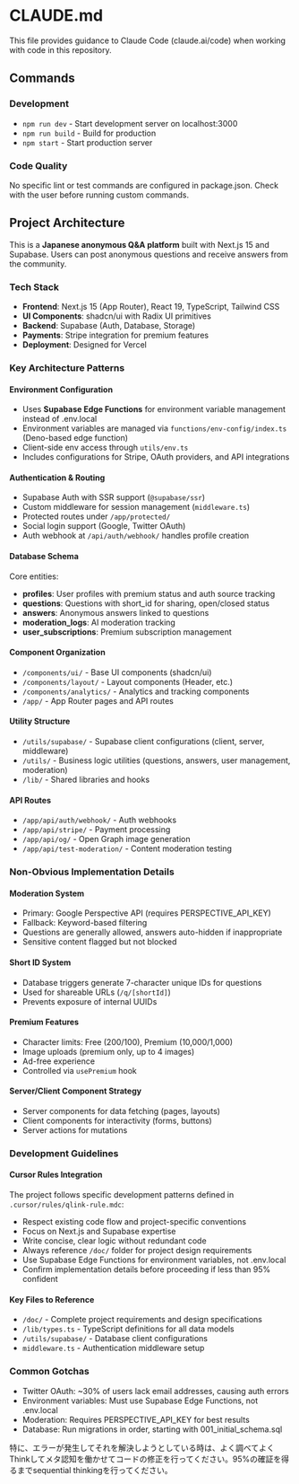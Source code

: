 # CLAUDE.md

This file provides guidance to Claude Code (claude.ai/code) when working with code in this repository.

## Commands

### Development
- `npm run dev` - Start development server on localhost:3000
- `npm run build` - Build for production
- `npm start` - Start production server

### Code Quality
No specific lint or test commands are configured in package.json. Check with the user before running custom commands.

## Project Architecture

This is a **Japanese anonymous Q&A platform** built with Next.js 15 and Supabase. Users can post anonymous questions and receive answers from the community.

### Tech Stack
- **Frontend**: Next.js 15 (App Router), React 19, TypeScript, Tailwind CSS
- **UI Components**: shadcn/ui with Radix UI primitives
- **Backend**: Supabase (Auth, Database, Storage)
- **Payments**: Stripe integration for premium features
- **Deployment**: Designed for Vercel

### Key Architecture Patterns

#### Environment Configuration
- Uses **Supabase Edge Functions** for environment variable management instead of .env.local
- Environment variables are managed via `functions/env-config/index.ts` (Deno-based edge function)
- Client-side env access through `utils/env.ts`
- Includes configurations for Stripe, OAuth providers, and API integrations

#### Authentication & Routing
- Supabase Auth with SSR support (`@supabase/ssr`)
- Custom middleware for session management (`middleware.ts`)
- Protected routes under `/app/protected/`
- Social login support (Google, Twitter OAuth)
- Auth webhook at `/api/auth/webhook/` handles profile creation

#### Database Schema
Core entities:
- **profiles**: User profiles with premium status and auth source tracking
- **questions**: Questions with short_id for sharing, open/closed status
- **answers**: Anonymous answers linked to questions
- **moderation_logs**: AI moderation tracking
- **user_subscriptions**: Premium subscription management

#### Component Organization
- `/components/ui/` - Base UI components (shadcn/ui)
- `/components/layout/` - Layout components (Header, etc.)
- `/components/analytics/` - Analytics and tracking components
- `/app/` - App Router pages and API routes

#### Utility Structure
- `/utils/supabase/` - Supabase client configurations (client, server, middleware)
- `/utils/` - Business logic utilities (questions, answers, user management, moderation)
- `/lib/` - Shared libraries and hooks

#### API Routes
- `/app/api/auth/webhook/` - Auth webhooks
- `/app/api/stripe/` - Payment processing
- `/app/api/og/` - Open Graph image generation
- `/app/api/test-moderation/` - Content moderation testing

### Non-Obvious Implementation Details

#### Moderation System
- Primary: Google Perspective API (requires PERSPECTIVE_API_KEY)
- Fallback: Keyword-based filtering
- Questions are generally allowed, answers auto-hidden if inappropriate
- Sensitive content flagged but not blocked

#### Short ID System
- Database triggers generate 7-character unique IDs for questions
- Used for shareable URLs (`/q/[shortId]`)
- Prevents exposure of internal UUIDs

#### Premium Features
- Character limits: Free (200/100), Premium (10,000/1,000)
- Image uploads (premium only, up to 4 images)
- Ad-free experience
- Controlled via `usePremium` hook

#### Server/Client Component Strategy
- Server components for data fetching (pages, layouts)
- Client components for interactivity (forms, buttons)
- Server actions for mutations

### Development Guidelines

#### Cursor Rules Integration
The project follows specific development patterns defined in `.cursor/rules/qlink-rule.mdc`:
- Respect existing code flow and project-specific conventions
- Focus on Next.js and Supabase expertise
- Write concise, clear logic without redundant code
- Always reference `/doc/` folder for project design requirements
- Use Supabase Edge Functions for environment variables, not .env.local
- Confirm implementation details before proceeding if less than 95% confident

#### Key Files to Reference
- `/doc/` - Complete project requirements and design specifications
- `/lib/types.ts` - TypeScript definitions for all data models
- `/utils/supabase/` - Database client configurations
- `middleware.ts` - Authentication middleware setup

### Common Gotchas
- Twitter OAuth: ~30% of users lack email addresses, causing auth errors
- Environment variables: Must use Supabase Edge Functions, not .env.local
- Moderation: Requires PERSPECTIVE_API_KEY for best results
- Database: Run migrations in order, starting with 001_initial_schema.sql

特に、エラーが発生してそれを解決しようとしている時は、よく調べてよくThinkしてメタ認知を働かせてコードの修正を行ってください。95%の確証を得るまでsequential thinkingを行ってください。